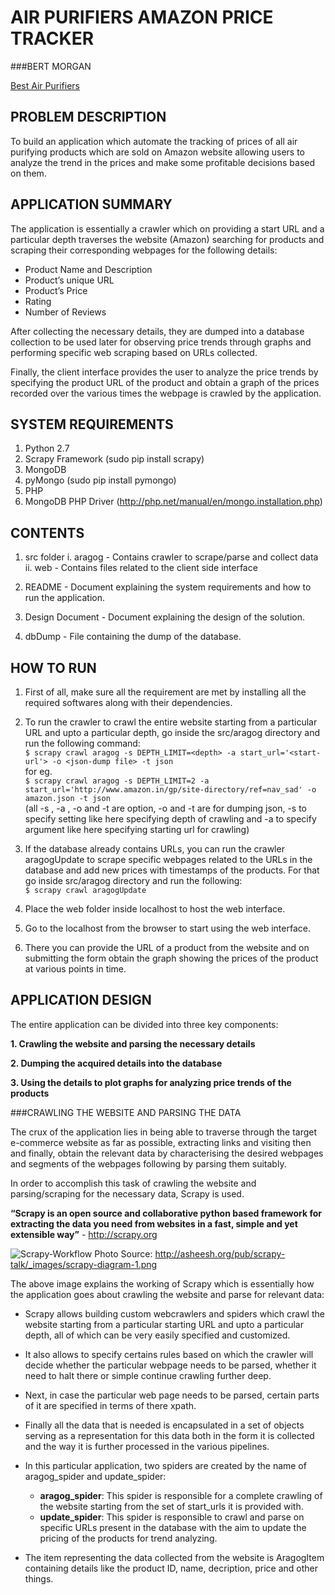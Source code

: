 AIR PURIFIERS AMAZON PRICE TRACKER
====================

###BERT MORGAN

[Best Air Purifiers](http://www.pureairhub.com)

PROBLEM DESCRIPTION
-------------------

To build an application which automate the tracking of prices of all air purifying products which are sold on Amazon website allowing users to analyze the trend in the prices and make some profitable decisions based on them.


APPLICATION SUMMARY
-------------------

The application is essentially a crawler which on providing a start URL and a particular depth traverses the website (Amazon) searching for products and scraping their corresponding webpages for the following details:

* Product Name and Description
* Product’s unique URL
* Product’s Price
* Rating
* Number of Reviews

After collecting the necessary details, they are dumped into a database collection to be used later for observing price trends through graphs and performing specific web scraping based on URLs collected.

Finally, the client interface provides the user to analyze the price trends by specifying the product URL of the product and obtain a graph of the prices recorded over the various times the webpage is crawled by the application.

SYSTEM REQUIREMENTS
-------------------

1. Python 2.7
2. Scrapy Framework (sudo pip install scrapy)
3. MongoDB
4. pyMongo (sudo pip install pymongo)
5. PHP
6. MongoDB PHP Driver (http://php.net/manual/en/mongo.installation.php)

CONTENTS
--------

1. src folder
	i. aragog - Contains crawler to scrape/parse and collect data
	ii. web - Contains files related to the client side interface

2. README - Document explaining the system requirements and how to run the application.

3. Design Document - Document explaining the design of the solution.

4. dbDump - File containing the dump of the database.


HOW TO RUN
----------

1. First of all, make sure all the requirement are met by installing all the required softwares along with their dependencies.

2. To run the crawler to crawl the entire website starting from a particular URL and upto a particular depth, go inside the src/aragog directory and run the following command:  
```$ scrapy crawl aragog -s DEPTH_LIMIT=<depth> -a start_url='<start-url'> -o <json-dump file> -t json```  
for eg.  
```$ scrapy crawl aragog -s DEPTH_LIMIT=2 -a start_url='http://www.amazon.in/gp/site-directory/ref=nav_sad' -o amazon.json -t json```  
(all -s , -a , -o and -t are option, -o and -t are for dumping json, -s to specify setting like here specifying depth of crawling and -a to specify argument like here specifying starting url for crawling)

3. If the database already contains URLs, you can run the crawler aragogUpdate to scrape specific webpages related to the URLs in the database and add new prices with timestamps of the products. For that go inside src/aragog directory and run the following:  
```$ scrapy crawl aragogUpdate```

4. Place the web folder inside localhost to host the web interface.

5. Go to the localhost from the browser to start using the web interface.

6. There you can provide the URL of a product from the website and on submitting the form obtain the graph showing the prices of the product at various points in time.


APPLICATION DESIGN
------------------

The entire application can be divided into three key components:

**1. Crawling the website and parsing the necessary details**

**2. Dumping the acquired details into the database**

**3. Using the details to plot graphs for analyzing price trends of the products**

###CRAWLING THE WEBSITE AND PARSING THE DATA

The crux of the application lies in being able to traverse through the target e-commerce website as far as possible, extracting links and visiting then and finally, obtain the relevant data by characterising the desired webpages and segments of the webpages following by parsing them suitably.

In order to accomplish this task of crawling the website and parsing/scraping for the necessary data, Scrapy is used.

**“Scrapy is an open source and collaborative python based framework for extracting the data you need from websites in a fast, simple and yet extensible way”** - <http://scrapy.org>

![Scrapy-Workflow](http://asheesh.org/pub/scrapy-talk/_images/scrapy-diagram-1.png)
Photo Source: <http://asheesh.org/pub/scrapy-talk/_images/scrapy-diagram-1.png>

The above image explains the working of Scrapy which is essentially how the application goes about crawling the website and parse for relevant data:

* Scrapy allows building custom webcrawlers and spiders which crawl the website starting from a particular starting URL and upto a particular depth, all of which can be very easily specified and customized.

* It also allows to specify certains rules based on which the crawler will decide whether the particular webpage needs to be parsed, whether it need to halt there or simple continue crawling further deep.

* Next, in case the particular web page needs to be parsed, certain parts of it are specified in terms of there xpath.

* Finally all the data that is needed is encapsulated in a set of objects serving as a representation for this data both in the form it is collected and the way it is further processed in the various pipelines.

* In this particular application, two spiders are created by the name of aragog_spider and update_spider:
    * **aragog_spider**: This spider is responsible for a complete crawling of the website starting from the set of start_urls it is provided with.
    * **update_spider**: This spider is responsible to crawl and parse on specific URLs present in the database with the aim to update the pricing of the products for trend analyzing.

* The item representing the data collected from the website is AragogItem containing details like the product ID, name, decription, price and other things.








